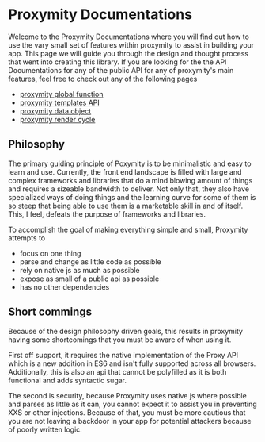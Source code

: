 # Proxymity Documentations
Welcome to the Proxymity Documentations where you will find out how to use the vary small set of features within proxymity to assist in building your app. This page we will guide you through the design and thought process that went into creating this library. If you are looking for the the API Documentations for any of the public API for any of proxymity's main features, feel free to check out any of the following pages
- [proxymity global function](proxymity.md)
- [proxymity templates API](template-api.md)
- [proxymity data object](proxymity-data.md)
- [proxymity render cycle](render-cycle.md)

## Philosophy
The primary guiding principle of Poxymity is to be minimalistic and easy to learn and use. Currently, the front end landscape is filled with large and complex frameworks and libraries that do a mind blowing amount of things and requires a sizeable bandwidth to deliver. Not only that, they also have specialized ways of doing things and the learning curve for some of them is so steep that being able to use them is a marketable skill in and of itself. This, I feel, defeats the purpose of frameworks and libraries.

To accomplish the goal of making everything simple and small, Proxymity attempts to
- focus on one thing
- parse and change as little code as possible
- rely on native js as much as possible
- expose as small of a public api as possible
- has no other dependencies

## Short commings
Because of the design philosophy driven goals, this results in proxymity having some shortcomings that you must be aware of when using it.

First off support, it requires the native implementation of the Proxy API which is a new addition in ES6 and isn't fully supported across all browsers. Additionally, this is also an api that cannot be polyfilled as it is both functional and adds syntactic sugar.

The second is security, because Proxymity uses native js where possible and parses as little as it can, you cannot expect it to assist you in preventing XXS or other injections. Because of that, you must be more cautious that you are not leaving a backdoor in your app for potential attackers because of poorly written logic. 
